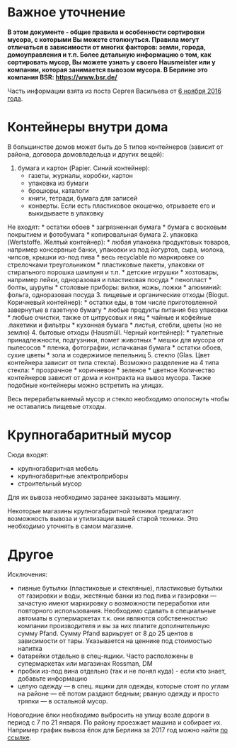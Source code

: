 # Важное уточнение

**В этом документе - общие правила и особенности сортировки мусора, с которыми Вы можете столкнуться. Правила могут отличаться в зависимости от многих факторов: земли, города, домоуправления и т.п. Более детальную информацию о том, как сортировать мусор, Вы можете узнать у своего Hausmeister или у компании, которая занимается вывозом мусора. В Берлине это компания BSR: https://www.bsr.de/**

Часть информации взята из поста Сергея Васильева от [6 ноября 2016 года](https://www.facebook.com/sergey.vasilyev/posts/10205938874269863).

# Контейнеры внутри дома

В большинстве домов может быть до 5 типов контейнеров (зависит от района, договора домовладельца и других вещей):
1. бумага и картон (Papier. Синий контейнер):
    * газеты, журналы, коробки, картон
    * упаковка из бумаги
    * брошюры, каталоги
    * книги, тетради, бумага для записей
    * конверты. Если есть пластиковое окошечко, отрываете его и выкидываете в упаковку

Не входят:
    * остатки обоев
    * загрязненная бумага
    * бумага с восковым покрытием и фотобумага
    * копировальная бумага
2. упаковка (Wertstoffe. Желтый контейнер):
    * любая упаковка продуктовых товаров, например консервные банки, упаковки из под йогуртов, сыра, молока, чипсов, крышки из-под пива
    * весь recyclable по маркировке со стрелочками треугольником
    * пластиковые пакеты, упаковки от стирального порошка шампуня и т.п.
    * детские игрушки
    * хозтовары, например лейки, одноразовая и пластиковая посуда
    * пенопласт
    * болты, шурупы
    * столовые приборы: вилки, ножы, ложки
    * алюминий: фольга, одноразовая посуда
3. пищевые и органические отходы (Biogut. Коричневый контейнер):
    * остатки еды, в том числе приготовленной завернутые в газетную бумагу
    * любые продукты питания без упаковки
    * любые очистки, также от цитрусовых и яиц
    * чайные и кофейные .пакетики и фильтры
    * кухонная бумага
    * листья, стебли, цветы (но не землю)
4. бытовые отходы (Hausmüll. Черный контейнер):
    * туалетные принадлежности, подгузники, помет животных
    * мешки для мусора от пылесосов
    * пленка, фотографии, испачканая бумага
    * остатки обоев, сухие цветы
    * зола и содержимое пепельниц
5. стекло (Glas. Цвет контейнера зависит от типа стекла). Возможно разделение на 4 типа стекла:
    * прозрачное
    * коричневое
    * зеленое
    * цветное
  Количество контейнеров зависит от дома и контракта на вывоз мусора. Также подобные контейнеры можно встретить на улицах.

Весь перерабатываемый мусор и стекло необходимо ополоснуть чтобы не оставались пищевые отходы.

# Крупногабаритный мусор

Сюда входят:
* крупногабаритная мебель
* крупногабаритные электроприборы
* строительный мусор

Для их вывоза необходимо заранее заказывать машину.

Некоторые магазины крупногабаритной техники предлагают возможность вывоза и утилизации вашей старой техники. Это необходимо уточнять в самом магазине.

# Другое

Исключения:
* пивные бутылки (пластиковые и стекляные), пластиковые бутылки от газировки и воды, жестяные банки из под пива и газировки — зачастую имеют маркировку о возможности переработки или повторного использования. Необходимо сдавать в специальные автоматы в супермаркетах т.к. они являются собственностью компании производителя и вы за них платите дополнительную сумму Pfand. Сумму Pfand вариьрует от 8 до 25 центов в зависимости от тары. Указывается на ценнике под стоимостью напитка
* батарейки отдельно в спец-ящики. Часто расположены в супермаркетах или магазинах Rossman, DM
* пробки из-под вина отдельно (так и не понял куда) - если кто знает, добавьте информацию
* целую одежду — в спец. ящики для одежды, которые стоят по углам на районе — её потом раздают бедным; рваную одежду и просто тряпки — в остальной мусор.

Новогодние ёлки необходимо выбросить на улицу возле дороги в период с 7 по 21 января. По району проезжает машина и собирает их. Например график вывоза ёлок для Берлина за 2017 год можно найти [по ссылке](https://www.bsr.de/weihnachtsbaeume-20411.php).
